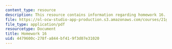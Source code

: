 ```yaml
---
content_type: resource
description: This resource contains information regarding homework 16.
file: https://ol-ocw-studio-app-production.s3.amazonaws.com/courses/21g-412-texts-topics-and-times-in-german-literature-fall-2009/4479600c278fa844bf419f3d07e31020_MIT21G_412F09_hw16.pdf
file_type: application/pdf
resourcetype: Document
title: Homework 16
uid: 4479600c-278f-a844-bf41-9f3d07e31020
---
```

